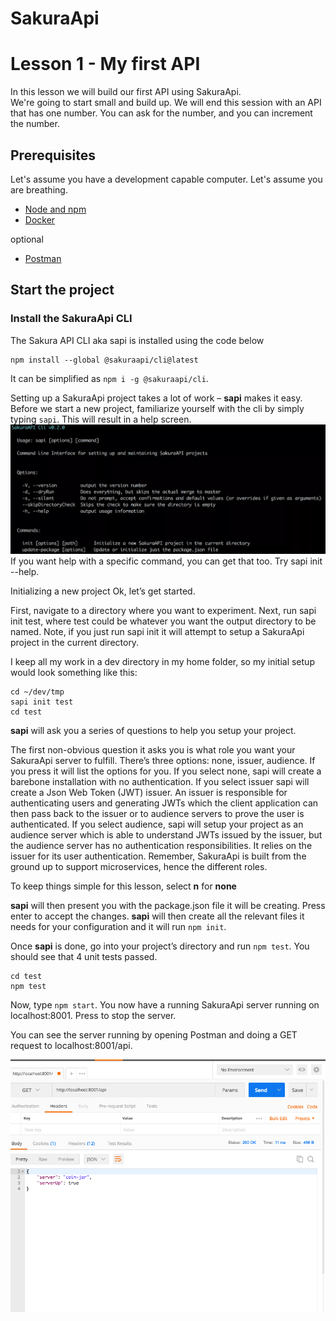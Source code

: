 # SakuraApi
# Lesson 1 - My first API

In this lesson we will build our first API using SakuraApi.  
We're going to start small and build up.  We will end this session with an API that has one number.
You can ask for the number, and you can increment the number.    

## Prerequisites 
Let's assume you have a development capable computer.  Let's assume you are breathing.   
- [Node and npm](https://www.npmjs.com/get-npm) 
- [Docker](https://docs.docker.com/engine/installation/)

optional
- [Postman](https://www.getpostman.com/)

## Start the project
### Install the SakuraApi CLI 
The Sakura API CLI aka sapi is installed using the code below
```
npm install --global @sakuraapi/cli@latest 
```
It can be simplified as 
`npm i -g @sakuraapi/cli`.  

Setting up a SakuraApi project takes a lot of work – __sapi__ makes it easy. Before we start a new project, 
familiarize yourself with the cli by simply typing `sapi`. This will result in a help screen.
![](.Tutorial-1_images/8732af32.png)
If you want help with a specific command, you can get that too. Try sapi init --help.

Initializing a new project
Ok, let’s get started.

First, navigate to a directory where you want to experiment. Next, run sapi init test, where test could be whatever you 
want the output directory to be named. Note, if you just run sapi init it will attempt to setup a SakuraApi project in 
the current directory.

I keep all my work in a dev directory in my home folder, so my initial setup would look something like this:

```shell
cd ~/dev/tmp
sapi init test
cd test
```

__sapi__ will ask you a series of questions to help you setup your project.

The first non-obvious question it asks you is what role you want your SakuraApi server to fulfill. 
There’s three options: none, issuer, audience. If you press <enter>it will list the options for you. 
If you select none, sapi will create a barebone installation with no authentication. 
If you select issuer sapi will create a Json Web Token (JWT) issuer. 
An issuer is responsible for authenticating users and generating JWTs which the client application can then pass back 
to the issuer or to audience servers to prove the user is authenticated. If you select audience, sapi will setup your 
project as an audience server  which is able to understand JWTs issued by the issuer, but the audience server has no 
authentication responsibilities. It relies on the issuer for its user authentication. Remember, SakuraApi is built from
 the ground up to support microservices, hence the different roles.
 
To keep things simple for this lesson, select __n__ for __none__

__sapi__ will then present you with the package.json file it will be creating. Press enter to accept the changes. 
__sapi__ will then create all the relevant files it needs for your configuration and it will run `npm init`.

Once __sapi__ is done, go into your project’s directory and run `npm test`. You should see that 4 unit tests passed.

```angular2html
cd test
npm test
```

Now, type `npm start`. You now have a running SakuraApi server running on localhost:8001. Press <control-c> to stop the server.

You can see the server running by opening Postman and doing a GET request to localhost:8001/api.  

![](.Tutorial-1_images/1c674a61.png)


